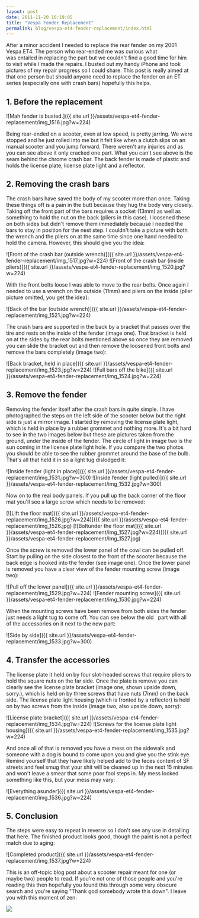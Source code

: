 ```yaml
---
layout: post
date: 2011-11-20 16:19:05
title: "Vespa Fender Replacement"
permalink: blog/vespa-et4-fender-replacement/index.html
---
```


After a minor accident I needed to replace the rear fender on my 2001 Vespa
ET4. The person who rear-ended me was curious what was entailed in replacing
the part but we couldn't find a good time for him to visit while I made the
repairs. I busted out my handy iPhone and took pictures of my repair progress
so I could share. This post is really aimed at that one person but should
anyone need to replace the fender on an ET series (especially one with crash
bars) hopefully this helps.

## 1. Before the replacement

![Mah fender is busted.]({{ site.url }}/assets/vespa-et4-fender-replacement/img_1516.jpg?w=224)

Being rear-ended on a scooter, even at low speed, is pretty jarring. We were
stopped and he just rolled into me but it felt like when a clutch slips on an
manual scooter and you jump forward. There weren't any injuries and as you can
see above it only cracked one part. What you can't see above is the seam
behind the chrome crash bar. The back fender is made of plastic and holds the
license plate, license plate light and a reflector.

## 2. Removing the crash bars

The crash bars have saved the body of my scooter more than once. Taking these
things off is a pain in the butt because they hug the body very closely.
Taking off the front part of the bars requires a socket (13mm) as well as
something to hold the nut on the back (pliers in this case). I loosened these
on both sides but didn't remove them immediately because I needed the bars to
stay in position for the nest step. I couldn't take a picture with both the
wrench and the pliers on at the same time since one hand needed to hold the
camera. However, this should give you the idea:

![Front of the crash bar (outside wrench)]({{ site.url }}/assets/vespa-et4-fender-replacement/img_1517.jpg?w=224)
![Front of the crash bar (inside pliers)]({{ site.url }}/assets/vespa-et4-fender-replacement/img_1520.jpg?w=224)

With the front bolts loose I was able to move to the rear bolts. Once again I
needed to use a wrench on the outside (11mm) and pliers on the inside (plier
picture omitted, you get the idea):

![Back of the bar (outside wrench)]({{ site.url }}/assets/vespa-et4-fender-replacement/img_1521.jpg?w=224)

The crash bars are supported in the back by a bracket that passes over the
tire and rests on the inside of the fender (image one). That bracket is held
on at the sides by the rear bolts mentioned above so once they are removed you
can slide the bracket out and then remove the loosened front bolts and remove
the bars completely (image two):

![Back bracket, held in place]({{ site.url }}/assets/vespa-et4-fender-replacement/img_1523.jpg?w=224)
![Full bars off the bike]({{ site.url }}/assets/vespa-et4-fender-replacement/img_1524.jpg?w=224)

## 3. Remove the fender

Removing the fender itself after the crash bars in quite simple. I have
photographed the steps on the left side of the scooter below but the right
side is just a mirror image. I started by removing the license plate light,
which is held in place by a rubber grommet and nothing more. It's a bit hard
to see in the two images below but these are pictures taken from the ground,
under the inside of the fender. The circle of light in image two is the sun
coming in the license plate light hole. If you compare the two photos you
should be able to see the rubber grommet around the base of the bulb. That's
all that held it in so a light tug dislodged it:

![Inside fender (light in place)]({{ site.url }}/assets/vespa-et4-fender-replacement/img_1531.jpg?w=300)
![Inside fender (light pulled)]({{ site.url }}/assets/vespa-et4-fender-replacement/img_1532.jpg?w=300)

Now on to the real body panels. If you pull up the back corner of the floor
mat you'll see a large screw which needs to be removed:

[![Lift the floor mat]({{ site.url }}/assets/vespa-et4-fender-replacement/img_1526.jpg?w=224)]({{ site.url }}/assets/vespa-et4-fender-replacement/img_1526.jpg)
[![Boltunder the floor mat]({{ site.url }}/assets/vespa-et4-fender-replacement/img_1527.jpg?w=224)]({{ site.url }}/assets/vespa-et4-fender-replacement/img_1527.jpg)

Once the screw is removed the lower panel of the cowl can be pulled off. Start
by pulling on the side closest to the front of the scooter because the back
edge is hooked into the fender (see image one). Once the lower panel is
removed you have a clear view of the fender mounting screw (image two):

![Pull off the lower panel]({{ site.url }}/assets/vespa-et4-fender-replacement/img_1529.jpg?w=224)
![Fender mounting screw]({{ site.url }}/assets/vespa-et4-fender-replacement/img_1530.jpg?w=224)

When the mounting screws have been remove from both sides the fender just
needs a light tug to come off. You can see below the old   part with all of
the accessories on it next to the new part:

![Side by side]({{ site.url }}/assets/vespa-et4-fender-replacement/img_1533.jpg?w=300)

## 4. Transfer the accessories

The license plate it held on by four slot-headed screws that require pliers to
hold the square nuts on the far side. Once the plate is remove you can clearly
see the license plate bracket (image one, shown upside down, sorry.), which is
held on by three screws that have nuts (7mm) on the back side. The license
plate light housing (which is fronted by a reflector) is held on by two screws
from the inside (image two, also upside down, sorry):

![License plate bracket]({{ site.url }}/assets/vespa-et4-fender-replacement/img_1534.jpg?w=224)
![Screws for the license plate light housing]({{ site.url }}/assets/vespa-et4-fender-replacement/img_1535.jpg?w=224)

And once all of that is removed you have a mess on the sidewalk and someone
with a dog is bound to come upon you and give you the stink eye. Remind
yourself that they have likely helped add to the feces content of SF streets
and feel smug that your shit will be cleaned up in the next 15 minutes and
won't leave a smear that some poor fool steps in. My mess looked something
like this, but your mess may vary:

![Everything asunder]({{ site.url }}/assets/vespa-et4-fender-replacement/img_1536.jpg?w=224)

## 5. Conclusion

The steps were easy to repeat in reverse so I don't see any use in detailing
that here. The finished product looks good, though the paint is not a perfect
match due to aging:

![Completed product]({{ site.url }}/assets/vespa-et4-fender-replacement/img_1537.jpg?w=224)

This is an off-topic blog post about a scooter repair meant for one (or maybe
two) people to read. If you're not one of those people and you're reading this
then hopefully you found this through some very obscure search and you're
saying "Thank god somebody wrote this down". I leave you with this moment of
zen:

![](http://imgs.xkcd.com/comics/wisdom_of_the_ancients.png)


